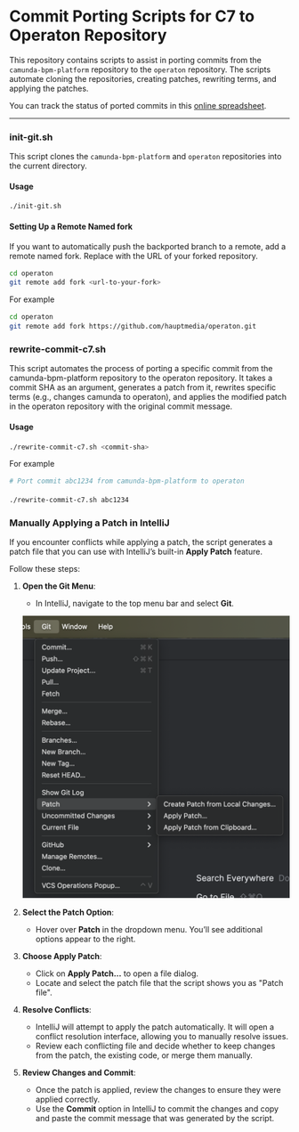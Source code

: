# Commit Porting Scripts for C7 to Operaton Repository

This repository contains scripts to assist in porting commits from the `camunda-bpm-platform` repository to the `operaton` repository. The scripts automate cloning the repositories, creating patches, rewriting terms, and applying the patches.

You can track the status of ported commits in this [online spreadsheet](https://docs.google.com/spreadsheets/d/1hARQXf8TSSO5UeaibwTRUQ0uOkAO6oLv759IE42d668/edit?gid=0#gid=0).

---

### init-git.sh

This script clones the `camunda-bpm-platform` and `operaton` repositories into the current directory.

#### Usage

```bash
./init-git.sh
```

#### Setting Up a Remote Named fork

If you want to automatically push the backported branch to a remote, add a remote named fork. Replace <url-to-your-fork> with the URL of your forked repository.

```bash
cd operaton
git remote add fork <url-to-your-fork>
```

For example

```bash
cd operaton
git remote add fork https://github.com/hauptmedia/operaton.git
```


### rewrite-commit-c7.sh

This script automates the process of porting a specific commit from the camunda-bpm-platform repository to the operaton repository. It takes a commit SHA as an argument, generates a patch from it, rewrites specific terms (e.g., changes camunda to operaton), and applies the modified patch in the operaton repository with the original commit message.

#### Usage

```bash
./rewrite-commit-c7.sh <commit-sha>
```

For example


```bash
# Port commit abc1234 from camunda-bpm-platform to operaton

./rewrite-commit-c7.sh abc1234
```

### Manually Applying a Patch in IntelliJ

If you encounter conflicts while applying a patch, the script generates a patch file 
that you can use with IntelliJ’s built-in **Apply Patch** feature. 

Follow these steps:

1. **Open the Git Menu**:
    - In IntelliJ, navigate to the top menu bar and select **Git**.

   ![Git Menu in IntelliJ](./intellij.png)

2. **Select the Patch Option**:
    - Hover over **Patch** in the dropdown menu. You’ll see additional options appear to the right.

3. **Choose Apply Patch**:
    - Click on **Apply Patch…** to open a file dialog.
    - Locate and select the patch file that the script shows you as "Patch file".

4. **Resolve Conflicts**:
    - IntelliJ will attempt to apply the patch automatically. It will open a conflict resolution interface, allowing you to manually resolve issues.
    - Review each conflicting file and decide whether to keep changes from the patch, the existing code, or merge them manually.

5. **Review Changes and Commit**:
    - Once the patch is applied, review the changes to ensure they were applied correctly.
    - Use the **Commit** option in IntelliJ to commit the changes and copy and paste the commit message that was generated by the script.
